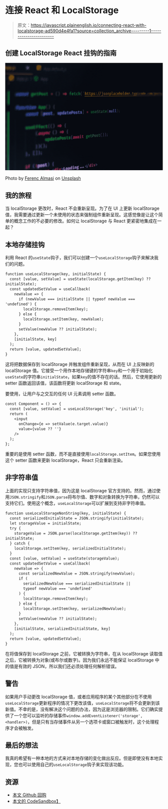 # 连接 React 和 LocalStorage

> 原文：<https://javascript.plainenglish.io/connecting-react-with-localstorage-ad590d4e4fa1?source=collection_archive---------1----------------------->

## 创建 LocalStorage React 挂钩的指南

![](img/cdc4efcf103f82236f22fbe26f15bfb3.png)

Photo by [Ferenc Almasi](https://unsplash.com/@flowforfrank?utm_source=medium&utm_medium=referral) on [Unsplash](https://unsplash.com?utm_source=medium&utm_medium=referral)

## 我的旅程

当 localStorage 更改时，React 不会重新呈现。为了在 UI 上更新 localStorage 值，我需要通过更新一个未使用的状态来强制组件重新呈现。这感觉像是让这个简单的概念工作的不必要的修改。如何让 localStorage 与 React 更紧密地集成在一起？

## 本地存储挂钩

利用 React 的`useState`钩子，我们可以创建一个`useLocalStorage`钩子来解决我们的问题。

```
function useLocalStorage(key, initialState) {
  const [value, setValue] = useState(localStorage.getItem(key) ?? initialState);
  const updatedSetValue = useCallback(
    newValue => {
      if (newValue === initialState || typeof newValue === 'undefined') {
        localStorage.removeItem(key);
      } else {
        localStorage.setItem(key, newValue);
      }
      setValue(newValue ?? initialState);
    },
    [initialState, key]
  );
  return [value, updatedSetValue];
}
```

这将把数据保存到 localStorage 并触发组件重新呈现，从而在 UI 上反映新的 localStorage 值。它接受一个用作本地存储键的字符串`key`和一个用于初始化`useState`的字符串`initialState`，如果`key`的值不存在的话。然后，它使用更新的 setter 函数返回该值，该函数将更新 localStorage 和 state。

要使用，让用户与之交互的任何 UI 元素调用 setter 函数。

```
const Component = () => {
  const [value, setValue] = useLocalStorage('key', 'initial'); 
  return (
    <input
      onChange={e => setValue(e.target.value)}
      value={value ?? ''}
    />
  );
};
```

重要的是使用 setter 函数，而不是直接使用`localStorage.setItem`。如果您使用这个 setter 函数来更新 localStorage，React 只会重新渲染。

## 非字符串值

上面的实现只支持字符串值，因为这是 localStorage 官方支持的。然而，通过使用`JSON.stringify`和`JSON.parse`将布尔值、数字和对象转换为字符串，仍然可以支持它们。使用这个概念，`useLocalStorage`可以扩展到支持非字符串值。

```
function useLocalStorageNonString(key, initialState) {
  const serializedInitialState = JSON.stringify(initialState);
  let storageValue = initialState;
  try {
    storageValue = JSON.parse(localStorage.getItem(key)) ?? initialState;
  } catch {
    localStorage.setItem(key, serializedInitialState);
  }
  const [value, setValue] = useState(storageValue);
  const updatedSetValue = useCallback(
    newValue => {
      const serializedNewValue = JSON.stringify(newValue);
      if (
        serializedNewValue === serializedInitialState ||
        typeof newValue === 'undefined'
      ) {
        localStorage.removeItem(key);
      } else {
        localStorage.setItem(key, serializedNewValue);
      }
      setValue(newValue ?? initialState);
    },
    [initialState, serializedInitialState, key]
  );
  return [value, updatedSetValue];
}
```

在将值保存到 localStorage 之前，它被转换为字符串，在从 localStorage 读取值之后，它被转换为对象(或布尔或数字)。因为我们永远不能保证 localStorage 中的值是有效的 JSON，所以我们还必须处理任何解析错误。

## 警告

如果用户手动更改 localStorage 值，或者应用程序的某个其他部分在不使用`useLocalStorage`更新程序的情况下更改该值，`useLocalStorage`将不会更新到该新值。不幸的是，没有解决这个问题的办法，因为这是浏览器的限制。它们确实提供了一个您可以监听的存储事件`window.addEventListener('storage', <handler>)`，但是只有当存储事件从另一个选项卡或窗口被触发时，这个处理程序才会被触发。

## 最后的想法

我真的希望有一种本地的方式来对本地存储的变化做出反应。但是即使没有本地实现，您也可以使用自己的`useLocalStorage`钩子来实现该功能。

## 资源

*   [本文 Github 回购](https://github.com/mjchang/medium/tree/master/use-local-storage)
*   [本文的 CodeSandbox】](https://codesandbox.io/s/github/mjchang/medium/tree/master/use-local-storage)